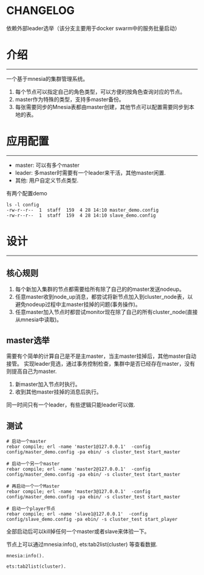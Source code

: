 CHANGELOG
=======================
依赖外部leader选举（该分支主要用于docker swarm中的服务批量启动）



# 介绍

-------------------------------------------------------------------------------

一个基于mnesia的集群管理系统。

1. 每个节点可以指定自己的角色类型，可以方便的按角色查询对应的节点。
2. master作为特殊的类型，支持多master备份。
3. 每张需要同步的Mnesia表都由master创建，其他节点可以配置需要同步到本地的表。

# 应用配置

-------------------------------------------------------------------------------

+ master: 可以有多个master
+ leader: 多master时需要有一个leader来干活，其他master闲置.
+ 其他: 用户自定义节点类型.

有两个配置demo
```
ls -l config
-rw-r--r--  1  staff  159  4 28 14:10 master_demo.config
-rw-r--r--  1  staff  159  4 28 14:10 slave_demo.config
```

# 设计

-------------------------------------------------------------------------------

## 核心规则

1. 每个新加入集群的节点都需要给所有除了自己的的master发送nodeup。
2. 任意master收到node_up消息，都尝试将新节点加入到cluster_node表，以避免nodeup过程中主master挂掉的问题(事务操作)。
3. 任意master加入节点时都尝试monitor现在除了自己的所有cluster_node(直接从mnesia中读取)。

## master选举

需要有个简单的计算自己是不是主master，当主master挂掉后，其他master自动接管。
实现leader竞选，通过事务控制检查，集群中是否已经存在master，没有则提高自己为master.

1. 新master加入节点时执行。
2. 收到其他master挂掉的消息后执行。

同一时间只有一个leader，有些逻辑只能leader可以做.

## 测试

```
# 启动一个master
rebar compile; erl -name 'master1@127.0.0.1'  -config config/master_demo.config -pa ebin/ -s cluster_test start_master

# 启动一个另一个master
rebar compile; erl -name 'master2@127.0.0.1'  -config config/master_demo.config -pa ebin/ -s cluster_test start_master

# 再启动一个一个Master
rebar compile; erl -name 'master3@127.0.0.1'  -config config/master_demo.config -pa ebin/ -s cluster_test start_master

# 启动一个player节点
rebar compile; erl -name 'slave1@127.0.0.1'  -config config/slave_demo.config -pa ebin/ -s cluster_test start_player

```

全部启动后可以kill掉任何一个master或者slave来体验一下。

节点上可以通过mnesia:info(), ets:tab2list(cluster) 等查看数据.

```
mnesia:info().

ets:tab2list(cluster).
```

